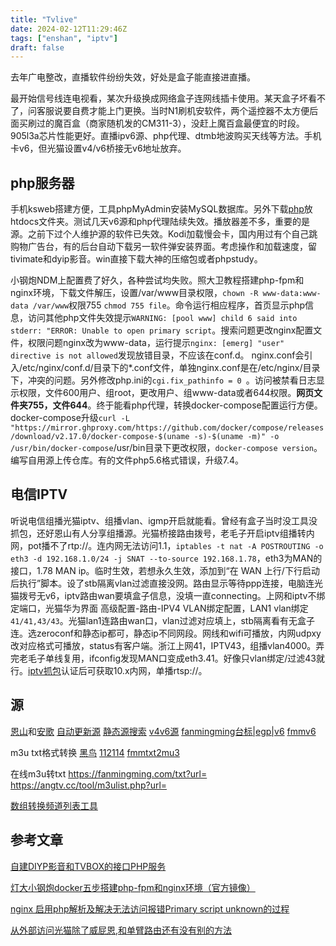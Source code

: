```yaml
---
title: "Tvlive"
date: 2024-02-12T11:29:46Z
tags: ["enshan", "iptv"]
draft: false
---
```

去年广电整改，直播软件纷纷失效，好处是盒子能直接进直播。

最开始信号线连电视看，某次升级换成网络盒子连网线插卡使用。某天盒子坏看不了，问客服说要自费才能上门更换。当时N1刷机安软件，两个遥控器不太方便后面买刷过的魔百盒（商家随机发的CM311-3），没赶上魔百盒最便宜的时段。905l3a芯片性能更好。直播ipv6源、php代理、dtmb地波购买天线等方法。手机卡v6，但光猫设置v4/v6桥接无v6地址放弃。

## php服务器

手机ksweb搭建方便，工具phpMyAdmin安装MySQL数据库。另外下载[php](https://www.right.com.cn/forum/thread-8315423-1-1.html)放htdocs文件夹。测试几天v6源和php代理陆续失效。播放器差不多，重要的是源。之前下过个人维护源的软件已失效。Kodi加载慢会卡，国内用过有个自己跳购物广告台，有的后台自动下载另一软件弹安装界面。考虑操作和加载速度，留tivimate和dyip影音。win直接下载大神的压缩包或者phpstudy。

小钢炮NDM上配置费了好久，各种尝试均失败。照大卫教程搭建php-fpm和nginx环境，下载文件解压，设置/var/www目录权限，`chown -R www-data:www-data /var/www`权限755 `chmod 755 file`。命令运行相应程序，首页显示php信息，访问其他php文件失效提示`WARNING: [pool www] child 6 said into stderr: "ERROR: Unable to open primary script`。搜索问题更改nginx配置文件，权限问题nginx改为www-data，运行提示`nginx: [emerg] "user" directive is not allowed`发现放错目录，不应该在conf.d。 nginx.conf会引入/etc/nginx/conf.d/目录下的*.conf文件，单独nginx.conf是在/etc/nginx/目录下，冲突的问题。另外修改php.ini的`cgi.fix_pathinfo = 0 `。访问被禁看日志显示权限，文件600用户、组root，更改用户、组www-data或者644权限。**网页文件夹755，文件644**。终于能看php代理，转换docker-compose配置运行方便。docker-compose升级`curl -L "https://mirror.ghproxy.com/https://github.com/docker/compose/releases/download/v2.17.0/docker-compose-$(uname -s)-$(uname -m)" -o /usr/bin/docker-compose`/usr/bin目录下更改权限，`docker-compose version`。编写自用源上传仓库。有的文件php5.6格式错误，升级7.4。

## 电信IPTV

听说电信组播光猫iptv、组播vlan、igmp开启就能看。曾经有盒子当时没工具没抓包，还好恩山有人分享组播源。光猫桥接路由拨号，老毛子开启iptv组播转内网，pot播不了rtp://。连内网无法访问1.1，`iptables -t nat -A POSTROUTING -o eth3 -d 192.168.1.0/24 -j SNAT --to-source 192.168.1.78`，eth3为MAN的接口，1.78 MAN ip。临时生效，若想永久生效，添加到“在 WAN 上行/下行启动后执行”脚本。设了stb隔离vlan过滤直接没网。路由显示等待ppp连接，电脑连光猫拨号无v6，iptv路由wan要填盒子信息，没填一直connecting。上网和iptv不绑定端口，光猫华为界面 高级配置-路由-IPV4 VLAN绑定配置，LAN1 vlan绑定`41/41,43/43`。光猫lan1连路由wan口，vlan过滤对应填上，stb隔离看有无盒子连。选zeroconf和静态ip都可，静态ip不同网段。网线和wifi可播放，内网udpxy改对应格式可播放，status有客户端。浙江上网41，IPTV43，组播vlan4000。弄完老毛子单线复用，ifconfig发现MAN口变成eth3.41。好像只vlan绑定/过滤43就行。[iptv抓包](https://github.com/luckyyyyy/blog/issues/44)认证后可获取10.x内网，单播rtsp://。

## 源

[恩山](https://www.right.com.cn/forum/forum-182-1.html)和[安歌](https://angtv.cc/) [自动更新源](https://m3u.ibert.me/) [静态源搜索](http://tonkiang.us/) [v4v6源](https://www.cnblogs.com/xxy002/p/17858312.html) [fanmingming台标|egp|v6](https://live.fanmingming.com/) [fmmv6](https://live.fanmingming.com/tv/m3u/ipv6.m3u)

m3u txt格式转换 [黑鸟](https://guihet.com/convert-m3u-js.html) [112114](https://epg.112114.eu.org/cjtrans) [fmmtxt2mu3](https://live.fanmingming.com/txt2m3u/ )

在线m3u转txt https://fanmingming.com/txt?url=   https://angtv.cc/tool/m3ulist.php?url=

[数组转换频道列表工具](https://angtv.cc/tool/szzlist.php)

## 参考文章

[自建DIYP影音和TVBOX的接口PHP服务](https://www.right.com.cn/forum/thread-8315423-1-1.html)

[灯大小钢炮docker五步搭建php-fpm和nginx环境（官方镜像）](https://www.iyuu.cn/archives/129/)

[nginx 启用php解析及解决无法访问报错Primary script unknown的过程](https://www.cnblogs.com/menghome/p/11106648.html)

[从外部访问光猫除了威屁恩,和单臂路由还有没有别的方法](https://www.right.com.cn/forum/thread-464371-1-1.html)
